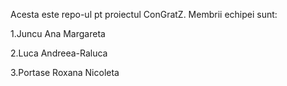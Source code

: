 Acesta este repo-ul pt proiectul ConGratZ.
Membrii echipei sunt:

1.Juncu Ana Margareta   

2.Luca Andreea-Raluca

3.Portase Roxana Nicoleta
